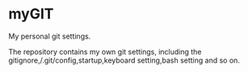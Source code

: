 # myGIT
My personal git settings.

The repository contains my own git settings, including the gitignore,/.git/config,startup,keyboard setting,bash setting and so on.
